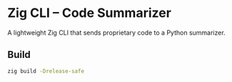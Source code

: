 # Zig CLI – Code Summarizer

A lightweight Zig CLI that sends proprietary code to a Python summarizer.

## Build

```bash
zig build -Drelease-safe